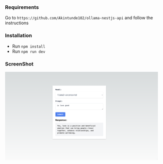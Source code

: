 ### Requirements
Go to `https://github.com/Akintunde102/ollama-nestjs-api` and follow the instructions

### Installation
- Run `npm install`
- Run `npm run dev`


### ScreenShot
![Alt text](<Screenshot.png>)